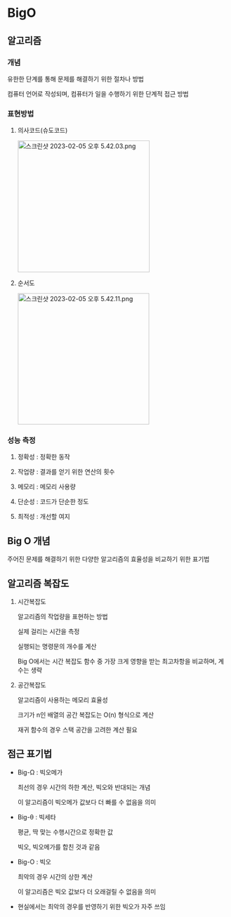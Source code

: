 # BigO

## 알고리즘

### 개념

유한한 단계를 통해 문제를 해결하기 위한 절차나 방법

컴퓨터 언어로 작성되며, 컴퓨터가 일을 수행하기 위한 단계적 접근 방법

### 표현방법

1. 의사코드(슈도코드)
   
   <img src="file:///Users/leesojeong/Desktop/스크린샷%202023-02-05%20오후%205.42.03.png" title="" alt="스크린샷 2023-02-05 오후 5.42.03.png" width="300">

2. 순서도
   
   <img src="file:///Users/leesojeong/Desktop/스크린샷%202023-02-05%20오후%205.42.11.png" title="" alt="스크린샷 2023-02-05 오후 5.42.11.png" width="299">

### 성능 측정

1. 정확성 : 정확한 동작

2. 작업량 : 결과를 얻기 위한 연산의 횟수

3. 메모리 : 메모리 사용량

4. 단순성 : 코드가 단순한 정도

5. 최적성 : 개선할 여지

## Big O 개념

주어진 문제를 해결하기 위한 다양한 알고리즘의 효율성을 비교하기 위한 표기법

## 알고리즘 복잡도

1. 시간복잡도
   
   알고리즘의 작업량을 표현하는 방법
   
   실제 걸리는 시간을 측정
   
   실행되는 명령문의 개수를 계산
   
   Big O에서는 시간 복잡도 함수 중 가장 크게 영향을 받는 최고차항을 비교하며, 계수는 생략

2. 공간복잡도
   
   알고리즘이 사용하는 메모리 효율성
   
   크기가 n인 배열의 공간 복잡도는 O(n) 형식으로 계산
   
   재귀 함수의 경우 스택 공간을 고려한 계산 필요

## 점근 표기법

- Big-Ω : 빅오메가
  
  최선의 경우 시간의 하한 계산, 빅오와 반대되는 개념
  
  이 알고리즘이 빅오메가 값보다 더 빠를 수 없음을 의미

- Big-θ : 빅세타
  
  평균, 딱 맞는 수행시간으로 정확한 값
  
  빅오, 빅오메가를 합친 것과 같음

- Big-O : 빅오 
  
  최악의 경우 시간의 상한 계산
  
  이 알고리즘은 빅오 값보다 더 오래걸릴 수 없음을 의미

- 현실에서는 최악의 경우를 반영하기 위한 빅오가 자주 쓰임
